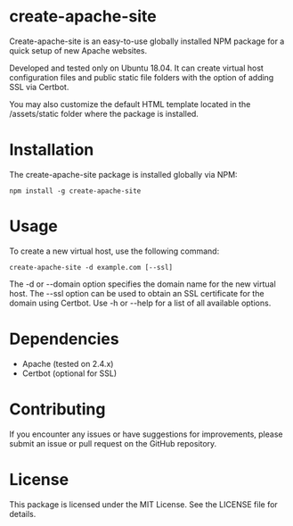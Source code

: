 # create-apache-site
Create-apache-site is an easy-to-use globally installed NPM package for a quick setup of new Apache websites.

Developed and tested only on Ubuntu 18.04. It can create virtual host configuration files and public static file folders with the option of adding SSL via Certbot.

You may also customize the default HTML template located in the /assets/static folder where the package is installed.

# Installation
The create-apache-site package is installed globally via NPM:

`npm install -g create-apache-site`

# Usage
To create a new virtual host, use the following command:

`create-apache-site -d example.com [--ssl]`

The -d or --domain option specifies the domain name for the new virtual host. The --ssl option can be used to obtain an SSL certificate for the domain using Certbot. Use -h or --help for a list of all available options.

# Dependencies
- Apache (tested on 2.4.x)
- Certbot (optional for SSL)

# Contributing
If you encounter any issues or have suggestions for improvements, please submit an issue or pull request on the GitHub repository.

# License
This package is licensed under the MIT License. See the LICENSE file for details.